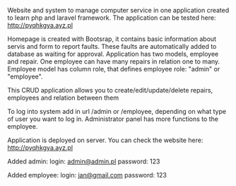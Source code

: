 Website and system to manage computer service in one application created to learn php and laravel framework.
The application can be tested here: http://pyqhkgya.ayz.pl

Homepage is created with Bootsrap, it contains basic information about servis and form to report faults. These faults are automatically added to database as waiting for approval.
Application has two models, employee and repair. One employee can have many repairs in relation one to many. Employee model has column role, that defines employee role: "admin" or "employee". 


This CRUD application allows you to create/edit/update/delete repairs, employees and relation between them


To log into system add in url /admin or /employee, depending on what type of user you want to log in. Administrator panel has more functions to the employee.

Application is deployed on server. You can check the website here: http://pyqhkgya.ayz.pl

Added admin:
login: admin@admin.pl
password: 123


Added employee:
login: jan@gmail.com
password: 123

